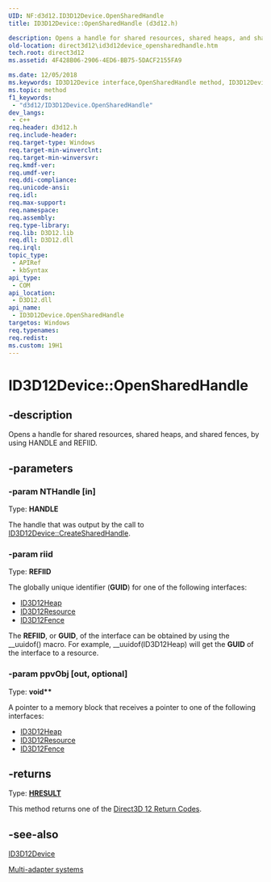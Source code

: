```yaml
---
UID: NF:d3d12.ID3D12Device.OpenSharedHandle
title: ID3D12Device::OpenSharedHandle (d3d12.h)

description: Opens a handle for shared resources, shared heaps, and shared fences, by using HANDLE and REFIID.
old-location: direct3d12\id3d12device_opensharedhandle.htm
tech.root: direct3d12
ms.assetid: 4F428B06-2906-4ED6-BB75-5DACF2155FA9

ms.date: 12/05/2018
ms.keywords: ID3D12Device interface,OpenSharedHandle method, ID3D12Device.OpenSharedHandle, ID3D12Device::OpenSharedHandle, OpenSharedHandle, OpenSharedHandle method, OpenSharedHandle method,ID3D12Device interface, d3d12/ID3D12Device::OpenSharedHandle, direct3d12.id3d12device_opensharedhandle
ms.topic: method
f1_keywords: 
 - "d3d12/ID3D12Device.OpenSharedHandle"
dev_langs:
 - c++
req.header: d3d12.h
req.include-header: 
req.target-type: Windows
req.target-min-winverclnt: 
req.target-min-winversvr: 
req.kmdf-ver: 
req.umdf-ver: 
req.ddi-compliance: 
req.unicode-ansi: 
req.idl: 
req.max-support: 
req.namespace: 
req.assembly: 
req.type-library: 
req.lib: D3D12.lib
req.dll: D3D12.dll
req.irql: 
topic_type:
 - APIRef
 - kbSyntax
api_type:
 - COM
api_location:
 - D3D12.dll
api_name:
 - ID3D12Device.OpenSharedHandle
targetos: Windows
req.typenames: 
req.redist: 
ms.custom: 19H1
---
```


# ID3D12Device::OpenSharedHandle


## -description


Opens a handle for shared resources, shared heaps, and shared fences, by using HANDLE and REFIID.
        


## -parameters




### -param NTHandle [in]

Type: <b>HANDLE</b>

The handle that was output by the call to 
            <a href="/windows/win32/api/d3d12/nf-d3d12-id3d12device-createsharedhandle">ID3D12Device::CreateSharedHandle</a>.
          


### -param riid

Type: <b>REFIID</b>

The globally unique identifier (<b>GUID</b>) for one of the following interfaces:
            

<ul>
<li>
<a href="/windows/win32/api/d3d12/nn-d3d12-id3d12heap">ID3D12Heap</a>
</li>
<li>
<a href="/windows/win32/api/d3d12/nn-d3d12-id3d12resource">ID3D12Resource</a>
</li>
<li>
<a href="/windows/win32/api/d3d12/nn-d3d12-id3d12fence">ID3D12Fence</a>
</li>
</ul>
The <b>REFIID</b>, or <b>GUID</b>, of the interface can be obtained by using the __uuidof() macro.
            For example, __uuidof(ID3D12Heap) will get the <b>GUID</b> of the interface to a resource.
          


### -param ppvObj [out, optional]

Type: <b>void**</b>

A pointer to a memory block that receives a pointer to one of the following interfaces:
            

<ul>
<li>
<a href="/windows/win32/api/d3d12/nn-d3d12-id3d12heap">ID3D12Heap</a>
</li>
<li>
<a href="/windows/win32/api/d3d12/nn-d3d12-id3d12resource">ID3D12Resource</a>
</li>
<li>
<a href="/windows/win32/api/d3d12/nn-d3d12-id3d12fence">ID3D12Fence</a>
</li>
</ul>

## -returns



Type: <b><a href="/windows/win32/com/structure-of-com-error-codes">HRESULT</a></b>

This method returns one of the <a href="/windows/win32/direct3d12/d3d12-graphics-reference-returnvalues">Direct3D 12 Return Codes</a>.
          




## -see-also




<a href="/windows/win32/api/d3d12/nn-d3d12-id3d12device">ID3D12Device</a>



<a href="/windows/win32/direct3d12/multi-engine">Multi-adapter systems</a>
 

 


